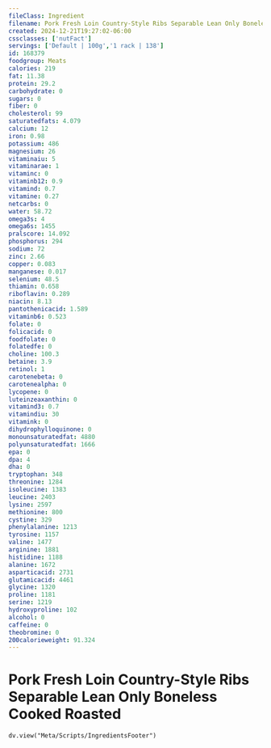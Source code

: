 ```yaml
---
fileClass: Ingredient
filename: Pork Fresh Loin Country-Style Ribs Separable Lean Only Boneless Cooked Roasted
created: 2024-12-21T19:27:02-06:00
cssclasses: ['nutFact']
servings: ['Default | 100g','1 rack | 138']
id: 168379
foodgroup: Meats
calories: 219
fat: 11.38
protein: 29.2
carbohydrate: 0
sugars: 0
fiber: 0
cholesterol: 99
saturatedfats: 4.079
calcium: 12
iron: 0.98
potassium: 486
magnesium: 26
vitaminaiu: 5
vitaminarae: 1
vitaminc: 0
vitaminb12: 0.9
vitamind: 0.7
vitamine: 0.27
netcarbs: 0
water: 58.72
omega3s: 4
omega6s: 1455
pralscore: 14.092
phosphorus: 294
sodium: 72
zinc: 2.66
copper: 0.083
manganese: 0.017
selenium: 48.5
thiamin: 0.658
riboflavin: 0.289
niacin: 8.13
pantothenicacid: 1.589
vitaminb6: 0.523
folate: 0
folicacid: 0
foodfolate: 0
folatedfe: 0
choline: 100.3
betaine: 3.9
retinol: 1
carotenebeta: 0
carotenealpha: 0
lycopene: 0
luteinzeaxanthin: 0
vitamind3: 0.7
vitamindiu: 30
vitamink: 0
dihydrophylloquinone: 0
monounsaturatedfat: 4880
polyunsaturatedfat: 1666
epa: 0
dpa: 4
dha: 0
tryptophan: 348
threonine: 1284
isoleucine: 1383
leucine: 2403
lysine: 2597
methionine: 800
cystine: 329
phenylalanine: 1213
tyrosine: 1157
valine: 1477
arginine: 1881
histidine: 1188
alanine: 1672
asparticacid: 2731
glutamicacid: 4461
glycine: 1320
proline: 1181
serine: 1219
hydroxyproline: 102
alcohol: 0
caffeine: 0
theobromine: 0
200calorieweight: 91.324
---
```


# Pork Fresh Loin Country-Style Ribs Separable Lean Only Boneless Cooked Roasted

```dataviewjs
dv.view("Meta/Scripts/IngredientsFooter")
```